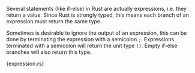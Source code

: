 Several statements (like if-else) in Rust are actually expressions, i.e. they
return a value. Since Rust is strongly typed, this means each branch of an
expression must return the same type.

Sometimes is desirable to ignore the output of an expression, this can be done
by terminating the expression with a semicolon `;`. Expressions terminated with
a semicolon will return the unit type `()`. Empty if-else branches will also
return this type.

{expression.rs}
